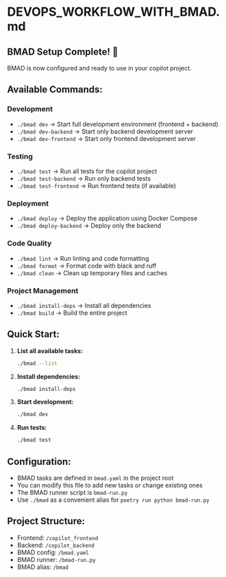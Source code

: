 # DEVOPS_WORKFLOW_WITH_BMAD.md

## BMAD Setup Complete! 🎉

BMAD is now configured and ready to use in your copilot project.

## Available Commands:

### Development
- `./bmad dev` → Start full development environment (frontend + backend)
- `./bmad dev-backend` → Start only backend development server
- `./bmad dev-frontend` → Start only frontend development server

### Testing
- `./bmad test` → Run all tests for the copilot project
- `./bmad test-backend` → Run only backend tests
- `./bmad test-frontend` → Run frontend tests (if available)

### Deployment
- `./bmad deploy` → Deploy the application using Docker Compose
- `./bmad deploy-backend` → Deploy only the backend

### Code Quality
- `./bmad lint` → Run linting and code formatting
- `./bmad format` → Format code with black and ruff
- `./bmad clean` → Clean up temporary files and caches

### Project Management
- `./bmad install-deps` → Install all dependencies
- `./bmad build` → Build the entire project

## Quick Start:

1. **List all available tasks:**
   ```bash
   ./bmad --list
   ```

2. **Install dependencies:**
   ```bash
   ./bmad install-deps
   ```

3. **Start development:**
   ```bash
   ./bmad dev
   ```

4. **Run tests:**
   ```bash
   ./bmad test
   ```

## Configuration:

- BMAD tasks are defined in `bmad.yaml` in the project root
- You can modify this file to add new tasks or change existing ones
- The BMAD runner script is `bmad-run.py`
- Use `./bmad` as a convenient alias for `poetry run python bmad-run.py`

## Project Structure:

- Frontend: `/copilot_frontend`
- Backend: `/copilot_backend`
- BMAD config: `/bmad.yaml`
- BMAD runner: `/bmad-run.py`
- BMAD alias: `/bmad`